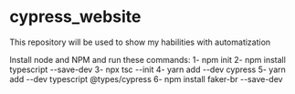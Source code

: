 # cypress_website
This repository will be used to show my habilities with automatization

Install node and NPM and run these commands:
1- npm init
2- npm install typescript --save-dev
3- npx tsc --init
4- yarn add --dev cypress
5- yarn add --dev typescript @types/cypress
6- npm install faker-br --save-dev